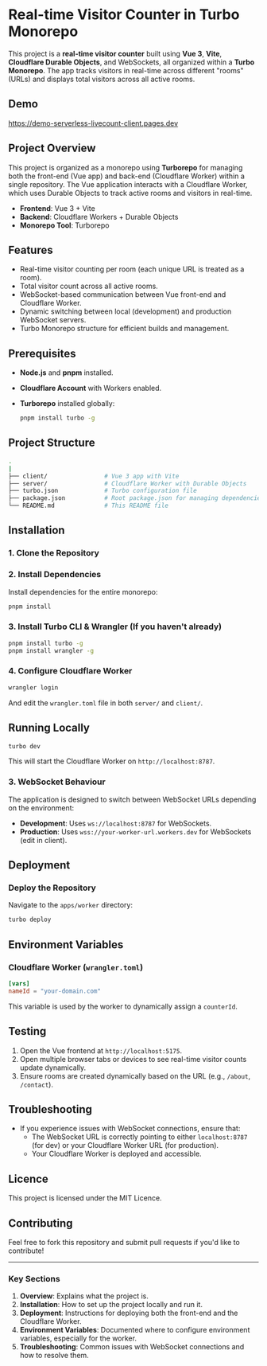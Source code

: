 # Real-time Visitor Counter in Turbo Monorepo

This project is a **real-time visitor counter** built using **Vue 3**, **Vite**, **Cloudflare Durable Objects**, and WebSockets, all organized within a **Turbo Monorepo**. The app tracks visitors in real-time across different "rooms" (URLs) and displays total visitors across all active rooms.

## Demo

<https://demo-serverless-livecount-client.pages.dev>

## Project Overview

This project is organized as a monorepo using **Turborepo** for managing both the front-end (Vue app) and back-end (Cloudflare Worker) within a single repository. The Vue application interacts with a Cloudflare Worker, which uses Durable Objects to track active rooms and visitors in real-time.

- **Frontend**: Vue 3 + Vite
- **Backend**: Cloudflare Workers + Durable Objects
- **Monorepo Tool**: Turborepo

## Features

- Real-time visitor counting per room (each unique URL is treated as a room).
- Total visitor count across all active rooms.
- WebSocket-based communication between Vue front-end and Cloudflare Worker.
- Dynamic switching between local (development) and production WebSocket servers.
- Turbo Monorepo structure for efficient builds and management.

## Prerequisites

- **Node.js** and **pnpm** installed.
- **Cloudflare Account** with Workers enabled.
- **Turborepo** installed globally:

  ```bash
  pnpm install turbo -g
  ```

## Project Structure

```sh
.
| 
├── client/                # Vue 3 app with Vite
├── server/                # Cloudflare Worker with Durable Objects
├── turbo.json             # Turbo configuration file
├── package.json           # Root package.json for managing dependencies
└── README.md              # This README file
```

## Installation

### 1. Clone the Repository

### 2. Install Dependencies

Install dependencies for the entire monorepo:

```bash
pnpm install
```

### 3. Install Turbo CLI & Wrangler (If you haven't already)

```bash
pnpm install turbo -g
pnpm install wrangler -g
```

### 4. Configure Cloudflare Worker

```bash
wrangler login
```

And edit the `wrangler.toml` file in both `server/` and `client/`.

## Running Locally

```bash
turbo dev
```

This will start the Cloudflare Worker on `http://localhost:8787`.

### 3. WebSocket Behaviour

The application is designed to switch between WebSocket URLs depending on the environment:

- **Development**: Uses `ws://localhost:8787` for WebSockets.
- **Production**: Uses `wss://your-worker-url.workers.dev` for WebSockets (edit in client).

## Deployment

### Deploy the Repository

Navigate to the `apps/worker` directory:

```bash
turbo deploy
```

## Environment Variables

### Cloudflare Worker (`wrangler.toml`)

```toml
[vars]
nameId = "your-domain.com"
```

This variable is used by the worker to dynamically assign a `counterId`.

## Testing

1. Open the Vue frontend at `http://localhost:5175`.
2. Open multiple browser tabs or devices to see real-time visitor counts update dynamically.
3. Ensure rooms are created dynamically based on the URL (e.g., `/about`, `/contact`).

## Troubleshooting

- If you experience issues with WebSocket connections, ensure that:
  - The WebSocket URL is correctly pointing to either `localhost:8787` (for dev) or your Cloudflare Worker URL (for production).
  - Your Cloudflare Worker is deployed and accessible.

## Licence

This project is licensed under the MIT Licence.

## Contributing

Feel free to fork this repository and submit pull requests if you'd like to contribute!

---

### Key Sections

1. **Overview**: Explains what the project is.
2. **Installation**: How to set up the project locally and run it.
3. **Deployment**: Instructions for deploying both the front-end and the Cloudflare Worker.
4. **Environment Variables**: Documented where to configure environment variables, especially for the worker.
5. **Troubleshooting**: Common issues with WebSocket connections and how to resolve them.

